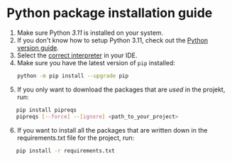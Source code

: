 # Python package installation guide

1. Make sure Python *3.11* is installed on your system.
2. If you don't know how to setup Python 3.11, check out the [Python version guide](python-version.md).
3. Select the [correct interpreter](python-interpreter.md) in your IDE.
4. Make sure you have the latest version of `pip` installed:
   ```bash
   python -m pip install --upgrade pip
   ```
5. If you only want to download the packages that are _used_ in the projekt, run:
```bash
   pip install pipreqs
   pipreqs [--force] --[ignore] <path_to_your_project>
   ```
6. If you want to install all the packages that are written down in the requirements.txt file for the project, run:
```bash
   pip install -r requirements.txt
   ```
